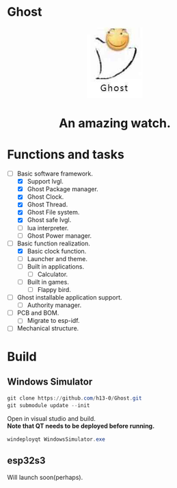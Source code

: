 # Ghost
<div align = "center">
  <img src = "Images/Logo.jpg">
  <h1 align = "center">An amazing watch.</h1>
</div>

# Functions and tasks
- [ ] Basic software framework.
  - [X] Support lvgl.
  - [X] Ghost Package manager.
  - [X] Ghost Clock.
  - [X] Ghost Thread.
  - [X] Ghost File system.
  - [X] Ghost safe lvgl.
  - [ ] lua interpreter.
  - [ ] Ghost Power manager.
- [ ] Basic function realization.
  - [X] Basic clock function.
  - [ ] Launcher and theme.
  - [ ] Built in applications.
    - [ ] Calculator.
  - [ ] Built in games.
    - [ ] Flappy bird.
- [ ] Ghost installable application support.
  - [ ] Authority manager.
- [ ] PCB and BOM.
  - [ ] Migrate to esp-idf.
- [ ] Mechanical structure.

# Build
## Windows Simulator
```Powershell
git clone https://github.com/h13-0/Ghost.git
git submodule update --init
```
Open in visual studio and build.  
**Note that QT needs to be deployed before running.**
```Powershell
windeployqt WindowsSimulator.exe
```

## esp32s3
Will launch soon(perhaps).